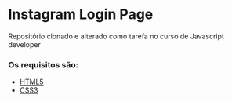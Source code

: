 # Instagram Login Page

Repositório clonado e alterado como tarefa no curso de Javascript developer

### Os requisitos são:

- [HTML5](https://www.w3schools.com/html/)
- [CSS3](https://developer.mozilla.org/pt-BR/docs/Web/CSS)
